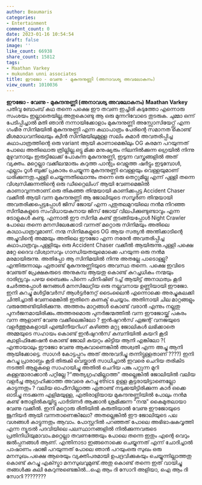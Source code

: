 ```yaml
---
author: Beaumaris
categories:
- Entertainment
comment_count: 0
date: 2023-01-16 10:54:54
draft: false
image: ''
like_count: 66938
share_count: 15812
tags:
- Maathan Varkey
- mukundan unni associates
title: ഈജോ - വേണു - മുകുന്ദനുണ്ണി (അനാവശ്യ അവലോകനം)
view_count: 1010036
---
```


**ഈജോ - വേണു - മുകുന്ദനുണ്ണി (അനാവശ്യ അവലോകനം)** **Maathan Varkey** പതിവു ബോംബ് കഥ തന്നെ പക്ഷെ ഈ തവണ ഇച്ചിരി കടുത്തോ എന്നൊരു സംശയം ഇല്ലാതെയില്ല.അതുകൊണ്ടു ആ ഒരു മുന്നറിവോടെ തുടരുക. ചുമ്മാ ഒന്ന് പേടിപ്പിച്ചാൽ മതി ഞാൻ നന്നായിക്കോളാം മുകുന്ദനുണ്ണി അസ്സോസിയേറ്റ്സ് എന്ന ഗംഭീര സിനിമയിൽ മുകുന്ദനുണ്ണി എന്ന കഥാപാത്രം പേരിന്റെ സമാനത കൊണ്ട് മീശമാധവനിലെയും ക്വീൻ സിനിമയിലുമുള്ള സലിം കുമാർ അവതരിപ്പിച്ച കഥാപാത്രത്തിന്റെ ഒരു variant ആയി കാണാമെങ്കിലും OG കരമന പറയുന്നത് പോലെ അതിലൊരു ത്രില്ലില്ല.ഒട്ടു മിക്ക മനുഷ്യരും നിലനിൽക്കുന്ന ഗ്രെയിൽ നിന്നു മുഴുവനായും ഇരുട്ടിലേക്ക് പോകുന്ന മുകുന്ദനുണ്ണി, ഇടുന്ന വസ്ത്രങ്ങളിൽ അത് വ്യക്തം. മറ്റെല്ലാ വക്കീലന്മാരും കറുത്ത പാന്റും വെളുത്ത ഷർട്ടും ഇടുമ്പോൾ, എല്ലാം റൂൾ ബുക്ക് പ്രകാരം ചെയ്യുന്ന മുകന്ദനുണ്ണി വെള്ളയും വെള്ളയുമാണ് ധരിക്കുന്നതു.പുള്ളി ചെയ്യുന്നതിലൊന്നും തന്നെ ഒരു തെറ്റുമില്ല എന്ന് പുള്ളി തന്നെ വിശ്വസിക്കുന്നതിന്റെ ഒരു ഡീറ്റൈലിംഗ് ആയി വേണമെങ്കിൽ കാണാവുന്നതാണ്.ഒരു തികഞ്ഞ തിന്മയായി കാണിക്കപ്പട്ട Accident Chaser വക്കീൽ ആയി വന്ന മുകുന്ദനുണ്ണി ആ ജോലിയുടെ സമ്പൂർണ തിന്മയായി അവതരിക്കപ്പെട്ടപ്പോൾ ജിസ് ജോയ് എന്ന പുതുതലമുറയിലെ നൻമ നിറഞ്ഞ സിനിമകളുടെ സംവിധായകനായ ജിസ് ജോയ് വിലപിക്കുണ്ടുണ്ടാവും എന്ന ട്രോളുകൾ കണ്ടു. എന്നാൽ ഈ സിനിമ കണ്ട് തുടങ്ങിയപ്പോൾ Night Crawler പോലെ തന്നെ മനസിലേക്കോടി വന്നത് മറ്റൊരു സിനിമയും അതിലെ കാഥാപാത്രവുമാണ്. നന്മ സിനിമകളുടെ OG ആയ സത്യൻ അന്തിക്കാടിന്റെ അച്ചുവിന്റെ അമ്മയും അതിലെ ഈജോ എന്ന നരേൻ അവതരിപ്പിച്ച കഥാപാത്രവും.പുള്ളിയും ഒരു Accident Chaser വക്കീൽ ആയിരുന്നു.പുള്ളി പക്ഷെ മറ്റേ ദൈവ വിശ്വാസവും ഗാന്ധിയതയുമൊക്കെ പറയുന്ന ഒരു നൻമ മരമായിരുന്നു. അതിപ്പോ ആ സിനിമയിൽ നിന്നു അതല്ലേ പാടൊള്ളു? എന്തിരുന്നാലും ഏതാണ്ട് മുകുന്ദനുണ്ണിയുടെ അവസ്ഥ തന്നെ. പക്ഷെ ഇവിടെ വേണ്ടത് പ്രേക്ഷകരുടെ അനുകമ്പ ആയതു കൊണ്ട് കുറച്ചധികം നന്മയും ദാരിദ്ര്യവും പഴയ ബൈക്കും പിന്നെ ഫിനിഷിങ് ടച്ച് ആയിട്ട് അനാഥത്വം കൂടി ചേർത്തപ്പോൾ ജനങ്ങൾ മനസിലേറ്റിയ ഒരു നല്ലവനായ ഉണ്ണിയായി ഈജോ. ഇനി കുറച്ചു മൾട്ടിവേർസ് ആൾട്ടർനേറ്റ് ടൈംലൈൻ എന്നൊക്കെ അരച്ചുകലക്കി ചിന്തിച്ചാൽ വേണമെങ്കിൽ ഇതിനെ കണക്ട് ചെയ്യാം. അതിനായി ചില മാറ്റങ്ങളും വരുത്തേണ്ടിയിരിക്കുന്നു. അത്തരം മാറ്റങ്ങൾ കൊണ്ട് വരാൻ എന്നും നല്ലതു പുനർജനമായിരിക്കും.അത്തരമൊരു പുനർജന്മത്തിൽ വന്ന ഈജോയ്ക്ക് പകരം വന്ന ആളാണ് വേണു വക്കീലെങ്കിലോ ? ഇൻഷുറൻസ് ഏജന്റ് വനജയുടെ വളർത്തുമകളായി എഞ്ചിനീയറിംഗ് കഴിഞ്ഞ മറ്റു ജോലികൾ ലഭിക്കാതെ അമ്മയുടെ സഹായം കൊണ്ട് ഇൻഷുറൻസ് കമ്പനിയിൽ കയറി കൂടി ക്വാളിഫിക്കേഷൻ കൊണ്ട് ജോലി കയറ്റം കിട്ടിയ ആനി എങ്കിലോ ?( എന്തായാലും ഈജോ വേണു ആകുവാണെങ്കിൽ അശ്വതി എന്ന അച്ചു ആനി ആയിക്കോട്ടെ. സാഗർ കോട്ടപ്പുറം അത് അനുവദിച്ചു തന്നിട്ടുള്ളതാണ് ????) ഇനി കുറച്ചു പ്രാരാബ്ധം കൂടി തിരുകി വെയ്ക്കാൻ സാധിച്ചാൽ ഇവരെ ചെറിയ തരികിട നടത്തി ആളുകളെ സാഹായിച്ചു അതിൽ ചെറിയ പങ്കു പറ്റുന്ന മുറി കള്ളന്മാരാക്കാൻ പറ്റില്ലേ ?“അത്യഗ്രഹമില്ലാത്ത” അല്ലെങ്കിൽ ജോലിയിൽ വലിയ വളർച്ച ആഗ്രഹിക്കാത്ത അവരെ കുറച്ചു ethics ഉള്ള കൂട്ടരായിട്ടാണെല്ലോ കാട്ടുന്നതും ? വലിയ ഓഫീസില്ലാത്ത ഏതാണ്ട് നടുക്കയിട്ടിരിക്കുന്ന കാർ ഒക്കെ ഓടിച്ചു നടക്കുന്ന എളിമയുള്ള, എതിരാളിയായ മുകന്ദനുണ്ണിയിൽ പോലും നൻമ കണ്ട് തോളിൽകയ്യിട്ടു പാർട്ണർ ആക്കാൻ ശ്രമിക്കുന്ന “നന്മ” കൈമുതലായാ വേണു വക്കീൽ. ഇനി മറ്റൊരു രീതിയിൽ കരുതിയാൽ വേണു ഈജോയുടെ ജൂനിയർ ആയി വന്നതാണെങ്കിലോ? അതല്ലെങ്കിൽ ഈ ജോലിയുടെ പല വശങ്ങൾ കാട്ടുന്നതും ആവാം. പോസ്റ്ററിൽ പറഞ്ഞത് പോലെ അഭിഭാഷകവൃത്തി എന്ന ന്യൂട്രൽ പദവിയിലെ പലസ്ഥാനങ്ങളിൽ നിൽക്കുന്നവരുടെ പ്രതിനിധിയുമാവാം.മറ്റെല്ലാ തവണത്തേയും പോലെ തന്നെ ഇതും എന്റെ വെറും ജൽപ്പനങ്ങൾ ആണ്. എന്തിനാടാ ഇങ്ങനൊക്കെ ചെയ്യുന്നത് എന്ന് ചോദിച്ചാൽ പാഷാണം ഷാജി പറയുന്നത് പോലെ ഞാൻ പറയുംഒരു സുഖം ഒരു മനസുഖം.പക്ഷെ ആരെയും വ്യക്തിപരമായി ഉപദ്രവിക്കുകയും ചെയ്യുന്നില്ലാത്തതു കൊണ്ട് കുറച്ചു എക്സ്ട്രാ മനസുഖവുമുണ്ട്.അതു കൊണ്ട് തന്നെ ഇത് വായിച്ചു തങ്ങൾക്കു കലി കേറുന്നുണ്ടെങ്കിൽ…ഐ ആം ദി സോറി അളിയാ, ഐ ആം ദി സോറി ????????